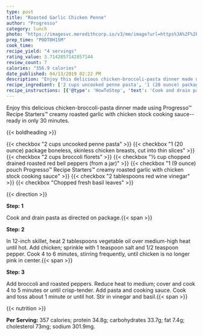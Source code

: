 ```yaml
---
type: post
title: "Roasted Garlic Chicken Penne"
author: "Progresso"
category: lunch
photo: "https://imagesvc.meredithcorp.io/v3/mm/image?url=https%3A%2F%2Fimages.media-allrecipes.com%2Fuserphotos%2F985184.jpg"
prep_time: "P0DT0H15M"
cook_time: 
recipe_yield: "4 servings"
rating_value: 3.7142857142857144
review_count: 7
calories: "356.9 calories"
date_published: 04/13/2019 02:22 PM
description: "Enjoy this delicious chicken-broccoli-pasta dinner made using Progresso™ Recipe Starters™ creamy roasted garlic with chicken stock cooking sauce--ready in only 30 minutes."
recipe_ingredient: ['2 cups uncooked penne pasta', '1 (20 ounce) package boneless, skinless chicken breasts, cut into thin slices', '2 cups broccoli florets', '½ cup chopped drained roasted red bell peppers (from a jar)', '1 (9 ounce) pouch Progresso™ Recipe Starters™ creamy roasted garlic with chicken stock cooking sauce', '2 tablespoons red wine vinegar', 'Chopped fresh basil leaves']
recipe_instructions: [{'@type': 'HowToStep', 'text': 'Cook and drain pasta as directed on package.\n'}, {'@type': 'HowToStep', 'text': 'In 12-inch skillet, heat 2 tablespoons vegetable oil over medium-high heat until hot. Add chicken; sprinkle with 1 teaspoon salt and 1/2 teaspoon pepper. Cook 4 to 6 minutes, stirring frequently, until chicken is no longer pink in center.\n'}, {'@type': 'HowToStep', 'text': 'Add broccoli and roasted peppers. Reduce heat to medium; cover and cook 4 to 5 minutes or until crisp-tender. Add pasta and cooking sauce. Cook and toss about 1 minute or until hot. Stir in vinegar and basil.\n'}]
---
```


Enjoy this delicious chicken-broccoli-pasta dinner made using Progresso™ Recipe Starters™ creamy roasted garlic with chicken stock cooking sauce--ready in only 30 minutes. 

{{< boldheading >}}

{{< checkbox "2 cups uncooked penne pasta" >}}
{{< checkbox "1 (20 ounce) package boneless, skinless chicken breasts, cut into thin slices" >}}
{{< checkbox "2 cups broccoli florets" >}}
{{< checkbox "½ cup chopped drained roasted red bell peppers (from a jar)" >}}
{{< checkbox "1 (9 ounce) pouch Progresso™ Recipe Starters™ creamy roasted garlic with chicken stock cooking sauce" >}}
{{< checkbox "2 tablespoons red wine vinegar" >}}
{{< checkbox "Chopped fresh basil leaves" >}}


{{< direction >}}

**Step: 1**

Cook and drain pasta as directed on package.{{< span >}}

**Step: 2**

In 12-inch skillet, heat 2 tablespoons vegetable oil over medium-high heat until hot. Add chicken; sprinkle with 1 teaspoon salt and 1/2 teaspoon pepper. Cook 4 to 6 minutes, stirring frequently, until chicken is no longer pink in center.{{< span >}}

**Step: 3**

Add broccoli and roasted peppers. Reduce heat to medium; cover and cook 4 to 5 minutes or until crisp-tender. Add pasta and cooking sauce. Cook and toss about 1 minute or until hot. Stir in vinegar and basil.{{< span >}}

{{< nutrition >}}

**Per Serving:** 357 calories; protein 34.8g; carbohydrates 33.7g; fat 7.4g; cholesterol 73mg; sodium 301.9mg.